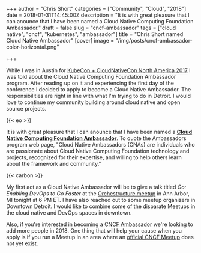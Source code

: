 +++
author = "Chris Short"
categories = ["Community", "Cloud", "2018"]
date = 2018-01-31T14:45:00Z
description = "It is with great pleasure that I can anounce that I have been named a Cloud Native Computing Foundation Ambassador."
draft = false
slug = "cncf-ambassador"
tags = ["cloud native", "cncf", "kubernetes", "ambassador"]
title = "Chris Short named Cloud Native Ambassador"
[cover]
image = "/img/posts/cncf-ambassador-color-horizontal.png"

+++

While I was in Austin for [KubeCon + CloudNativeCon North America 2017](http://events17.linuxfoundation.org/events/kubecon-and-cloudnativecon-north-america) I was told about the Cloud Native Computing Foundation Ambassador program. After reading up on it and experiencing the first day of the conference I decided to apply to become a Cloud Native Ambassador. The responsibilities are right in line with what I'm trying to do in Detroit. I would love to continue my community building around cloud native and open source projects.

{{< eo >}}

It is with great pleasure that I can anounce that I have been named a **[Cloud Native Computing Foundation Ambassador](https://www.cncf.io/people/ambassadors/)**. To quote the Ambassadors program web page, "Cloud Native Ambassadors (CNAs) are individuals who are passionate about Cloud Native Computing Foundation technology and projects, recognized for their expertise, and willing to help others learn about the framework and community."

{{< carbon >}}

My first act as a Cloud Native Ambassador will be to give a talk titled *Go: Enabling DevOps to Go Faster* at the [Orchestructure meetup](https://www.meetup.com/orchestructure/) in Ann Arbor, MI tonight at 6 PM ET. I have also reached out to some meetup organizers in Downtown Detroit. I would like to combine some of the disparate Meetups in the cloud native and DevOps spaces in downtown.

Also, if you're interested in becoming a [CNCF Ambassador](https://www.cncf.io/people/ambassadors/) we're looking to add more people in 2018. One thing that will help your cause when you apply is if you run a Meetup in an area where an [official CNCF Meetup](https://www.meetup.com/pro/cncf/) does not yet exist.
